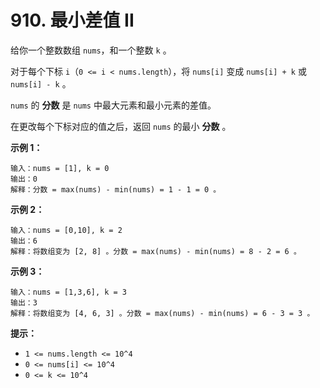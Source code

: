 # 910. 最小差值 II

给你一个整数数组 `nums`，和一个整数 `k` 。

对于每个下标 `i`（`0 <= i < nums.length`），将 `nums[i]` 变成  `nums[i] + k` 或 `nums[i] - k` 。

`nums` 的 **分数** 是 `nums` 中最大元素和最小元素的差值。

在更改每个下标对应的值之后，返回 `nums` 的最小 **分数** 。

**示例 1：**

```()
输入：nums = [1], k = 0
输出：0
解释：分数 = max(nums) - min(nums) = 1 - 1 = 0 。
```

**示例 2：**

```()
输入：nums = [0,10], k = 2
输出：6
解释：将数组变为 [2, 8] 。分数 = max(nums) - min(nums) = 8 - 2 = 6 。
```

**示例 3：**

```()
输入：nums = [1,3,6], k = 3
输出：3
解释：将数组变为 [4, 6, 3] 。分数 = max(nums) - min(nums) = 6 - 3 = 3 。
```

**提示：**

- `1 <= nums.length <= 10^4`
- `0 <= nums[i] <= 10^4`
- `0 <= k <= 10^4`
